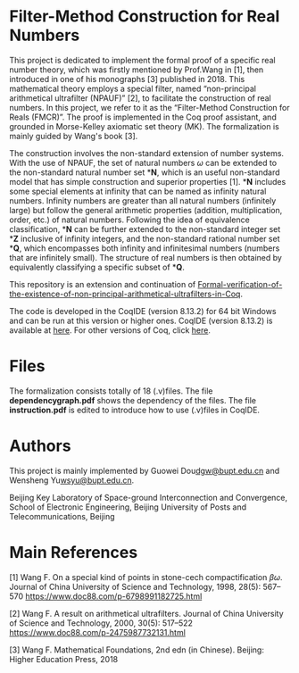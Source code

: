 # Filter-Method Construction for Real Numbers

This project is dedicated to implement the formal proof of a specific real number theory, which was firstly mentioned by Prof.Wang in \[1\], 
then introduced in one of his monographs \[3\] published in 2018.
This mathematical theory employs a special filter, named “non-principal arithmetical ultrafilter (NPAUF)” \[2\], to facilitate the construction of real numbers.
In this project, we refer to it as the “Filter-Method Construction for Reals (FMCR)”.
The proof is implemented in the Coq proof assistant, and grounded in Morse-Kelley axiomatic set theory (MK).
The formalization is mainly guided by Wang's book \[3\].

The construction involves the non-standard extension of number systems.
With the use of NPAUF, the set of natural numbers *ω* can be extended to the non-standard natural number set ***N**, 
which is an useful non-standard model that has simple construction and superior properties \[1\].
***N** includes some special elements at infinity that can be named as infinity natural numbers.
Infinity numbers are greater than all natural numbers (infinitely large) but follow the general arithmetic properties (addition, multiplication, order, etc.) of natural numbers.
Following the idea of equivalence classification, ***N** can be further extended to the non-standard integer set ***Z** inclusive of infinity integers,
and the non-standard rational number set ***Q**, which encompasses both infinity and infinitesimal numbers (numbers that are infinitely small).
The structure of real numbers is then obtained by equivalently classifying a specific subset of ***Q**.

This repository is an extension and continuation of [Formal-verification-of-the-existence-of-non-principal-arithmetical-ultrafilters-in-Coq]([https://github.com/styzystyzy/Axiomatic_Set_Theory/](https://github.com/1DGW/Formal-verification-of-the-existence-of-non-principal-arithmetical-ultrafilters-in-Coq)).

The code is developed in the CoqIDE (version 8.13.2) for 64 bit Windows and can be run at this version or higher ones.
CoqIDE (version 8.13.2) is available at [here](https://github.com/coq/platform/releases/download/2021.02.1/coq-platform-2021.02.1-installer-windows-x86_64.exe).
For other versions of Coq, click [here](https://coq.inria.fr/download).

# Files
The formalization consists totally of 18 \(.v\)files. The file **dependencygraph.pdf** shows the dependency of the files.
The file **instruction.pdf** is edited to introduce how to use (.v)files in CoqIDE.

# Authors
This project is mainly implemented by Guowei Dou<dgw@bupt.edu.cn> and Wensheng Yu<wsyu@bupt.edu.cn>.

Beijing Key Laboratory of Space-ground Interconnection and Convergence, School of Electronic Engineering, Beijing University of Posts and Telecommunications, Beijing

# Main References
\[1\] Wang F. On a special kind of points in stone-cech compactification *βω*. Journal of China University of Science and Technology, 1998, 28(5): 567–570 https://www.doc88.com/p-6798991182725.html

\[2\] Wang F. A result on arithmetical ultrafilters. Journal of China University of Science and Technology, 2000, 30(5): 517–522 https://www.doc88.com/p-2475987732131.html

\[3\] Wang F. Mathematical Foundations, 2nd edn (in Chinese). Beijing: Higher Education Press, 2018

